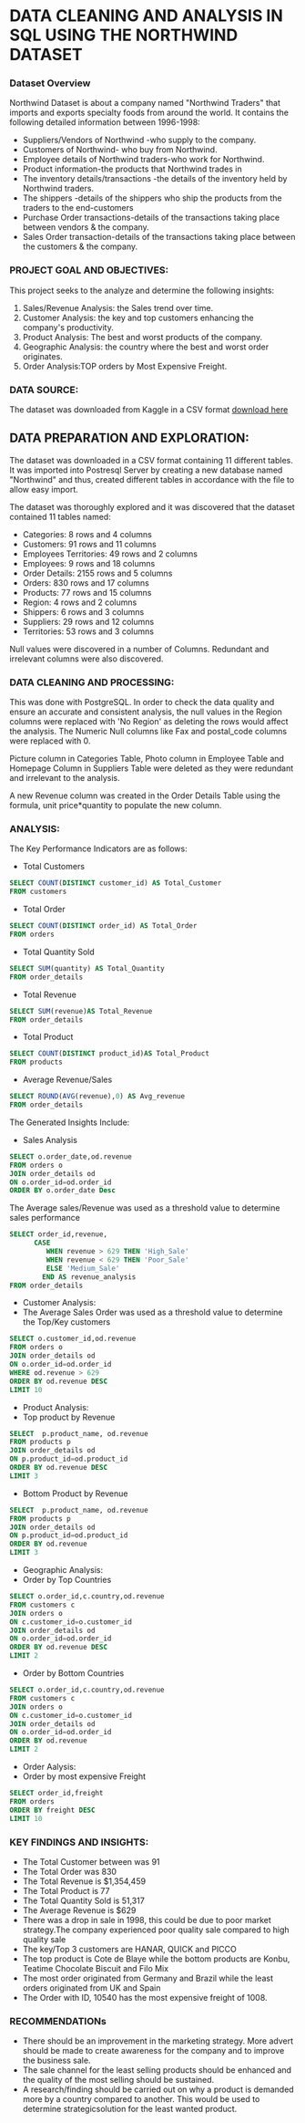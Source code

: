 # DATA CLEANING AND ANALYSIS IN SQL USING THE NORTHWIND DATASET

### Dataset Overview

Northwind Dataset is about a company named "Northwind Traders" that imports and exports specialty 
foods from around the world. It contains the following detailed information between 1996-1998:

- Suppliers/Vendors of Northwind -who supply to the company.
- Customers of Northwind- who buy from Northwind.
- Employee details of Northwind traders-who work for Northwind.
- Product information-the products that Northwind trades in
- The inventory details/transactions -the details of the inventory held by Northwind traders.
- The shippers -details of the shippers who ship the products from the traders to the end-customers
- Purchase Order transactions-details of the transactions taking place between vendors & the company.
- Sales Order transaction-details of the transactions taking place between the customers & the company.

### PROJECT GOAL AND OBJECTIVES:
This project seeks to the analyze and determine the following insights:
1. Sales/Revenue Analysis: the Sales trend over time.
2. Customer Analysis: the key and top customers enhancing the company's productivity.
3. Product Analysis: The best and worst products of the company.
4. Geographic Analysis: the country where the best and worst order originates.
5. Order Analysis:TOP orders by Most Expensive Freight.

### DATA SOURCE:
The dataset was downloaded from Kaggle in a CSV format [download here](https://www.kaggle.com/datasets/jeetahirwar/northwind-traders)

## DATA PREPARATION AND EXPLORATION:
The dataset was downloaded in a CSV format containing 11 different tables. It was imported into Postresql Server by creating a new database named "Northwind" and thus, created different tables in accordance with the file to allow easy import.

The dataset was thoroughly explored and it was discovered that the dataset contained 11 tables named:
- Categories: 8 rows and 4 columns
- Customers: 91 rows and 11 columns
- Employees Territories: 49 rows and 2 columns
- Employees: 9 rows and 18 columns
- Order Details: 2155 rows and 5 columns
- Orders: 830 rows and 17 columns
- Products: 77 rows and 15 columns
- Region: 4 rows and 2 columns
- Shippers: 6 rows and 3 columns
- Suppliers: 29 rows and 12 columns
- Territories: 53 rows and 3 columns

Null values were discovered in a number of Columns. 
Redundant and irrelevant columns were also discovered.

### DATA CLEANING AND PROCESSING:
This was done with PostgreSQL.
In order to check the data quality and ensure an accurate and consistent analysis, the null values in the Region columns were replaced with 'No Region' as deleting the rows would affect the analysis. 
The Numeric Null columns like Fax and postal_code columns were replaced with 0.

Picture column in Categories Table, Photo column in Employee Table and Homepage Column in Suppliers Table were deleted as they were redundant and irrelevant to the analysis.

A new Revenue column was created in the Order Details Table using the formula, unit price*quantity to populate the new column.

### ANALYSIS:
The Key Performance Indicators are as follows:
- Total Customers
```sql
SELECT COUNT(DISTINCT customer_id) AS Total_Customer 
FROM customers
```
- Total Order
```sql
SELECT COUNT(DISTINCT order_id) AS Total_Order   
FROM orders
```
- Total Quantity Sold
```sql
SELECT SUM(quantity) AS Total_Quantity
FROM order_details
```
- Total Revenue
```sql
SELECT SUM(revenue)AS Total_Revenue
FROM order_details
```
- Total Product
```sql
SELECT COUNT(DISTINCT product_id)AS Total_Product
FROM products
```
- Average Revenue/Sales
```sql
SELECT ROUND(AVG(revenue),0) AS Avg_revenue
FROM order_details
```
The Generated Insights Include:
- Sales Analysis
```sql
SELECT o.order_date,od.revenue
FROM orders o
JOIN order_details od
ON o.order_id=od.order_id
ORDER BY o.order_date Desc
```
The Average sales/Revenue was used as a threshold value to determine sales performance
```sql
SELECT order_id,revenue,
      CASE
	     WHEN revenue > 629 THEN 'High_Sale'
		 WHEN revenue < 629 THEN 'Poor_Sale'
		 ELSE 'Medium_Sale'
		END AS revenue_analysis
FROM order_details
```

- Customer Analysis:
- The Average Sales Order was used as a threshold value to determine the Top/Key customers
```sql
SELECT o.customer_id,od.revenue
FROM orders o
JOIN order_details od
ON o.order_id=od.order_id
WHERE od.revenue > 629
ORDER BY od.revenue DESC
LIMIT 10
```

- Product Analysis:
- Top product by Revenue
```sql
SELECT  p.product_name, od.revenue
FROM products p
JOIN order_details od
ON p.product_id=od.product_id
ORDER BY od.revenue DESC
LIMIT 3
```
- Bottom Product by Revenue
```sql
SELECT  p.product_name, od.revenue
FROM products p
JOIN order_details od
ON p.product_id=od.product_id
ORDER BY od.revenue 
LIMIT 3
```

- Geographic Analysis:
- Order by Top Countries
```sql
SELECT o.order_id,c.country,od.revenue
FROM customers c
JOIN orders o
ON c.customer_id=o.customer_id
JOIN order_details od
ON o.order_id=od.order_id
ORDER BY od.revenue DESC
LIMIT 2
```
- Order by Bottom Countries
```sql
SELECT o.order_id,c.country,od.revenue
FROM customers c
JOIN orders o
ON c.customer_id=o.customer_id
JOIN order_details od
ON o.order_id=od.order_id
ORDER BY od.revenue 
LIMIT 2
```

- Order Aalysis:
- Order by most expensive Freight
```sql
SELECT order_id,freight
FROM orders
ORDER BY freight DESC
LIMIT 10
```

### KEY FINDINGS AND INSIGHTS:

- The Total Customer between was 91
- The Total Order was 830
- The Total Revenue is $1,354,459
- The Total Product is 77
- The Total Quantity Sold is 51,317
- The Average Revenue is $629
- There was a drop in sale in 1998, this could be due to poor market strategy.The company experienced poor quality sale compared to high quality sale
- The key/Top 3 customers are HANAR, QUICK and PICCO
- The top product is Cote de Blaye while the bottom products are Konbu, Teatime Chocolate Biscuit and Filo Mix
- The most order originated from Germany and Brazil while the least orders originated from UK and Spain
- The Order with ID, 10540 has the most expensive freight of 1008.


### RECOMMENDATIONs
- There should be an improvement in the marketing strategy. More advert should be made to create awareness for the
company and to improve the business sale.
- The sale channel for the least selling products should be enhanced and the quality of the most selling should be sustained.
- A research/finding should be carried out on why a product is demanded more by a country compared to another. This would be used to determine strategicsolution for the least wanted product.





